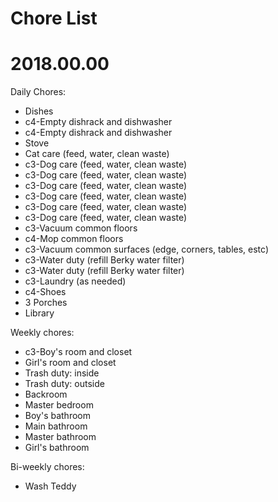 # Chore List
# 2018.00.00



Daily Chores:
   * Dishes
   * c4-Empty dishrack and dishwasher
   * c4-Empty dishrack and dishwasher
   * Stove
   * Cat care (feed, water, clean waste)
   * c3-Dog care (feed, water, clean waste)
   * c3-Dog care (feed, water, clean waste)
   * c3-Dog care (feed, water, clean waste)
   * c3-Dog care (feed, water, clean waste)
   * c3-Dog care (feed, water, clean waste)
   * c3-Dog care (feed, water, clean waste)
   * c3-Vacuum common floors
   * c4-Mop common floors
   * c3-Vacuum common surfaces (edge, corners, tables, estc)
   * c3-Water duty (refill Berky water filter)
   * c3-Water duty (refill Berky water filter)
   * c3-Laundry (as needed)
   * c4-Shoes
   * 3 Porches
   * Library




Weekly chores:
   * c3-Boy's room and closet
   * Girl's room and closet
   * Trash duty: inside
   * Trash duty: outside
   * Backroom
   * Master bedroom
   * Boy's bathroom
   * Main bathroom
   * Master bathroom
   * Girl's bathroom





Bi-weekly chores:
   * Wash Teddy
